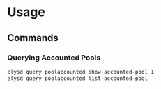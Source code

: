 <!--
order: 2
-->

# Usage

## Commands

### Querying Accounted Pools

```bash
elysd query poolaccounted show-accounted-pool 1
elysd query poolaccounted list-accounted-pool
```
